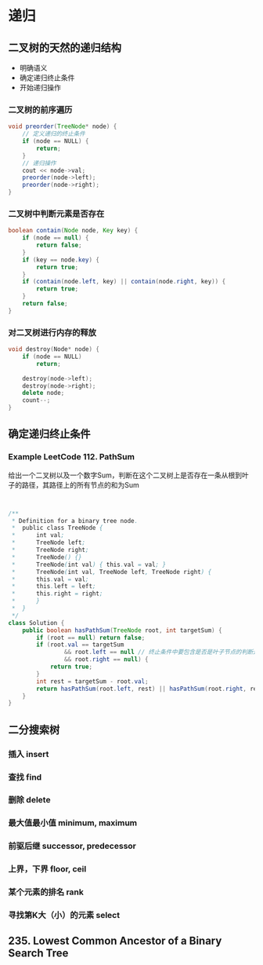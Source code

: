 # 递归
## 二叉树的天然的递归结构
- 明确语义
- 确定递归终止条件
- 开始递归操作

### 二叉树的前序遍历

```java
void preorder(TreeNode* node) {
    // 定义递归的终止条件
    if (node == NULL) {
        return;
    }
    // 递归操作
    cout << node->val;
    preorder(node->left);
    preorder(node->right);
}
```

### 二叉树中判断元素是否存在
```java
boolean contain(Node node, Key key) {
    if (node == null) {
        return false;
    }
    if (key == node.key) {
        return true;
    }
    if (contain(node.left, key) || contain(node.right, key)) {
        return true;
    }
    return false;
}
```

### 对二叉树进行内存的释放
```cpp
void destroy(Node* node) {
    if (node == NULL)
        return;
        
    destroy(node->left);
    destroy(node->right);
    delete node;
    count--;
}
```

## 确定递归终止条件
### Example LeetCode 112. PathSum
给出一个二叉树以及一个数字Sum，判断在这个二叉树上是否存在一条从根到叶子的路径，其路径上的所有节点的和为Sum
```java


/**
 * Definition for a binary tree node.
 *  public class TreeNode {
 *      int val;
 *      TreeNode left;
 *      TreeNode right;
 *      TreeNode() {}
 *      TreeNode(int val) { this.val = val; }
 *      TreeNode(int val, TreeNode left, TreeNode right) {
 *      this.val = val;
 *      this.left = left;
 *      this.right = right;
 *      }
 *  }
 */
class Solution {
    public boolean hasPathSum(TreeNode root, int targetSum) {
        if (root == null) return false;
        if (root.val == targetSum
                && root.left == null // 终止条件中要包含是否是叶子节点的判断逻辑
                && root.right == null) {
            return true;
        }
        int rest = targetSum - root.val;
        return hasPathSum(root.left, rest) || hasPathSum(root.right, rest);
    }
}

```

## 二分搜索树

### 插入 insert
### 查找 find
### 删除 delete
### 最大值最小值  minimum, maximum
### 前驱后继 successor, predecessor
### 上界，下界 floor, ceil
### 某个元素的排名 rank
### 寻找第K大（小）的元素 select

## 235. Lowest Common Ancestor of a Binary Search Tree
